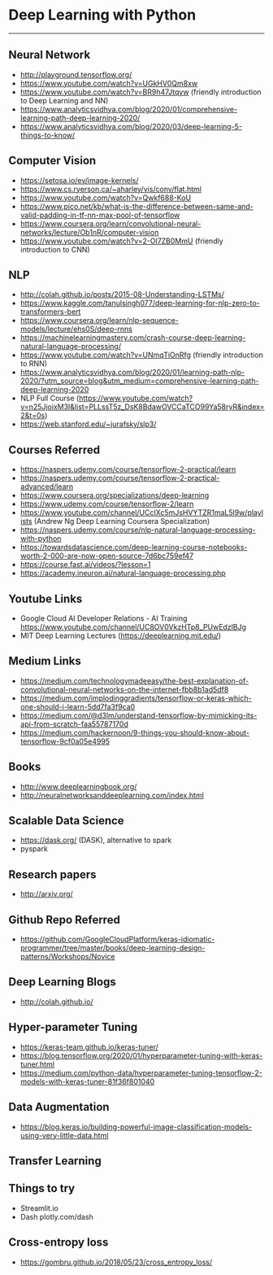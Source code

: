 # Deep Learning with Python
<!--![deeplearning](images/deeplearn.jpeg)-->

___

## Neural Network
- http://playground.tensorflow.org/
- https://www.youtube.com/watch?v=UGkHV0Qm8xw
- https://www.youtube.com/watch?v=BR9h47Jtqyw (friendly introduction to
  Deep Learning and NN)
- https://www.analyticsvidhya.com/blog/2020/01/comprehensive-learning-path-deep-learning-2020/  
- https://www.analyticsvidhya.com/blog/2020/03/deep-learning-5-things-to-know/

## Computer Vision
- https://setosa.io/ev/image-kernels/
- https://www.cs.ryerson.ca/~aharley/vis/conv/flat.html
- https://www.youtube.com/watch?v=Qwkf688-KoU
- https://www.pico.net/kb/what-is-the-difference-between-same-and-valid-padding-in-tf-nn-max-pool-of-tensorflow
- https://www.coursera.org/learn/convolutional-neural-networks/lecture/Ob1nR/computer-vision
- https://www.youtube.com/watch?v=2-Ol7ZB0MmU (friendly introduction to
  CNN)

## NLP
- http://colah.github.io/posts/2015-08-Understanding-LSTMs/
- https://www.kaggle.com/tanulsingh077/deep-learning-for-nlp-zero-to-transformers-bert
- https://www.coursera.org/learn/nlp-sequence-models/lecture/ehs0S/deep-rnns
- https://machinelearningmastery.com/crash-course-deep-learning-natural-language-processing/
- https://www.youtube.com/watch?v=UNmqTiOnRfg (friendly introduction to
  RNN)
- https://www.analyticsvidhya.com/blog/2020/01/learning-path-nlp-2020/?utm_source=blog&utm_medium=comprehensive-learning-path-deep-learning-2020  
- NLP Full Course
  (https://www.youtube.com/watch?v=n25JjoixM3I&list=PLLssT5z_DsK8BdawOVCCaTCO99Ya58ryR&index=2&t=0s)
- https://web.stanford.edu/~jurafsky/slp3/  
  


## Courses Referred
- https://naspers.udemy.com/course/tensorflow-2-practical/learn
- https://naspers.udemy.com/course/tensorflow-2-practical-advanced/learn
- https://www.coursera.org/specializations/deep-learning
- https://www.udemy.com/course/tensorflow-2/learn
- https://www.youtube.com/channel/UCcIXc5mJsHVYTZR1maL5l9w/playlists
  (Andrew Ng Deep Learning Coursera Specialization)
- https://naspers.udemy.com/course/nlp-natural-language-processing-with-python
- https://towardsdatascience.com/deep-learning-course-notebooks-worth-2-000-are-now-open-source-7d6bc759ef47
- https://course.fast.ai/videos/?lesson=1
- https://academy.ineuron.ai/natural-language-processing.php

## Youtube Links
- Google Cloud AI Developer Relations - AI Training
  https://www.youtube.com/channel/UC8OV0VkzHTp8_PUwEdzlBJg
- MIT Deep Learning Lectures (https://deeplearning.mit.edu/)

## Medium Links
- https://medium.com/technologymadeeasy/the-best-explanation-of-convolutional-neural-networks-on-the-internet-fbb8b1ad5df8
- https://medium.com/implodinggradients/tensorflow-or-keras-which-one-should-i-learn-5dd7fa3f9ca0
- https://medium.com/@d3lm/understand-tensorflow-by-mimicking-its-api-from-scratch-faa55787170d
- https://medium.com/hackernoon/9-things-you-should-know-about-tensorflow-9cf0a05e4995

## Books
- http://www.deeplearningbook.org/
- http://neuralnetworksanddeeplearning.com/index.html

## Scalable Data Science
- https://dask.org/ (DASK), alternative to spark
- pyspark

## Research papers
- http://arxiv.org/

## Github Repo Referred
- https://github.com/GoogleCloudPlatform/keras-idiomatic-programmer/tree/master/books/deep-learning-design-patterns/Workshops/Novice

## Deep Learning Blogs
- http://colah.github.io/

## Hyper-parameter Tuning
- https://keras-team.github.io/keras-tuner/
- https://blog.tensorflow.org/2020/01/hyperparameter-tuning-with-keras-tuner.html
- https://medium.com/python-data/hyperparameter-tuning-tensorflow-2-models-with-keras-tuner-81f36f801040

## Data Augmentation
- https://blog.keras.io/building-powerful-image-classification-models-using-very-little-data.html

## Transfer Learning

## Things to try
- Streamlit.io
- Dash plotly.com/dash

## Cross-entropy loss
- https://gombru.github.io/2018/05/23/cross_entropy_loss/